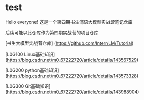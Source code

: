 # test
Hello everyone!
这是一个第四期书生浦语大模型实战营笔记仓库

后续可能以此仓库作为第四期实战营的项目仓库

[书生大模型实战营仓库] (https://github.com/InternLM/Tutorial)

[L0G100 Linux基础知识] (https://blog.csdn.net/m0_67222720/article/details/143567529)

[L0G200 python基础知识] (https://blog.csdn.net/m0_67222720/article/details/143573328)

[L0G300 Git基础知识] (https://blog.csdn.net/m0_67222720/article/details/143988904)
